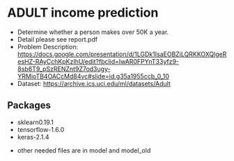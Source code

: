 # ADULT income prediction

* Determine whether a person makes over 50K a year.
* Detail please see report.pdf
* Problem Description: https://docs.google.com/presentation/d/1LGDk1IsaEOBZjLQRKKOXQlgeResHZ-RAyCchKpKzIhU/edit?fbclid=IwAR0FPYnT33yfz9-8sb6T9_pSzRENZnt9Z7od3ugy-YRMioTB4OACcMd84vc#slide=id.g35a1955ccb_0_10
* Dataset: https://archive.ics.uci.edu/ml/datasets/Adult



## Packages
* sklearn0.19.1
* tensorflow-1.6.0
* keras-2.1.4

- other needed files are in model and model_old

